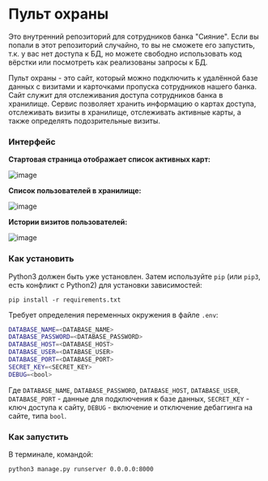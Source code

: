 # Пульт охраны

Это внутренний репозиторий для сотрудников банка "Сияние". Если вы попали в этот репозиторий случайно, то вы не сможете его запустить, т.к. у вас нет доступа к БД, но можете свободно использовать код вёрстки или посмотреть как реализованы запросы к БД.

Пульт охраны - это сайт, который можно подключить к удалённой базе данных с визитами и карточками пропуска сотрудников нашего банка.
Сайт служит для отслеживания доступа сотрудников банка в хранилище. Сервис позволяет хранить информацию о картах доступа, отслеживать визиты в хранилище, отслеживать активные карты, а также определять подозрительные визиты.
### Интерфейс

**Стартовая страница отображает список активных карт:**


![image](https://user-images.githubusercontent.com/67222917/206236356-9d17df06-be17-43d0-8a2f-44b65754c6d9.png)


**Список пользователей в хранилище:**


![image](https://user-images.githubusercontent.com/67222917/206236457-7593ee84-4b99-4898-be26-b305404ffc41.png)

**Истории визитов пользователей:**


![image](https://user-images.githubusercontent.com/67222917/206236552-2868c379-742c-4385-8ab6-39ba1d0a1116.png)


### Как установить
Python3 должен быть уже установлен. 
Затем используйте `pip` (или `pip3`, есть конфликт с Python2) для установки зависимостей:
```
pip install -r requirements.txt
```

Требует определения переменных окружения в файле `.env`:
```bash
DATABASE_NAME=<DATABASE_NAME>
DATABASE_PASSWORD=<DATABASE_PASSWORD>
DATABASE_HOST=<DATABASE_HOST>
DATABASE_USER=<DATABASE_USER>
DATABASE_PORT=<DATABASE_PORT>
SECRET_KEY=<SECRET_KEY>
DEBUG=<bool>
```
Где `DATABASE_NAME`, `DATABASE_PASSWORD`, `DATABASE_HOST`, `DATABASE_USER`, `DATABASE_PORT` - данные для подключения к базе данных, `SECRET_KEY` - ключ доступа к сайту, `DEBUG` - включение и отключение дебаггинга на сайте, типа `bool`.

### Как запустить

В терминале, командой:
```
python3 manage.py runserver 0.0.0.0:8000
```
